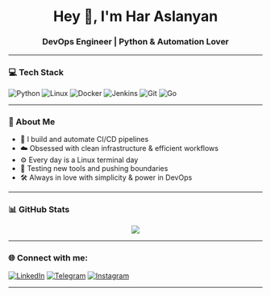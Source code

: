 <h1 align="center">Hey 👋, I'm Har Aslanyan</h1>
<h3 align="center">DevOps Engineer | Python & Automation Lover</h3>

---

### 💻 Tech Stack
![Python](https://img.shields.io/badge/-Python-3776AB?logo=python&logoColor=white)
![Linux](https://img.shields.io/badge/-Linux-FCC624?logo=linux&logoColor=black)
![Docker](https://img.shields.io/badge/-Docker-2496ED?logo=docker&logoColor=white)
![Jenkins](https://img.shields.io/badge/-Jenkins-D24939?logo=jenkins&logoColor=white)
![Git](https://img.shields.io/badge/-Git-F05032?logo=git&logoColor=white)
![Go](https://img.shields.io/badge/-Go-00ADD8?logo=go&logoColor=white)

---

### 🧠 About Me
- 🔧 I build and automate CI/CD pipelines
- ☁️ Obsessed with clean infrastructure & efficient workflows
- ⚙️ Every day is a Linux terminal day
- 🧪 Testing new tools and pushing boundaries
- 🛠️ Always in love with simplicity & power in DevOps

---

### 📊 GitHub Stats
<p align="center">
  <img src="https://github-readme-stats.vercel.app/api?username=Harrr778&show_icons=true&theme=tokyonight&hide_title=true&hide_border=true" />
</p>

---

### 🌐 Connect with me:
[![LinkedIn](https://img.shields.io/badge/-LinkedIn-0A66C2?logo=linkedin&logoColor=white)](https://www.linkedin.com/in/har-aslanyan-7581a9362/)
[![Telegram](https://img.shields.io/badge/-Telegram-26A5E4?logo=telegram&logoColor=white)](https://t.me/Harrr778)
[![Instagram](https://img.shields.io/badge/-Instagram-E4405F?logo=instagram&logoColor=white)](https://instagram.com/har.____47)

---

<!-- Clean, minimalistic and efficient — just like DevOps should be -->
